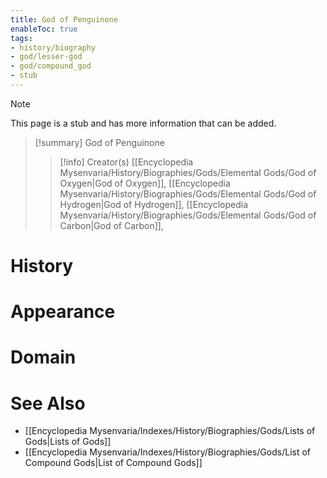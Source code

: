 ```yaml
---
title: God of Penguinone
enableToc: true
tags:
- history/biography
- god/lesser-god
- god/compound_god
- stub
---
```


> [!note]
> This page is a stub and has more information that can be added.

> [!summary] God of Penguinone
> > [!info] Creator(s)
> > [[Encyclopedia Mysenvaria/History/Biographies/Gods/Elemental Gods/God of Oxygen|God of Oxygen]], [[Encyclopedia Mysenvaria/History/Biographies/Gods/Elemental Gods/God of Hydrogen|God of Hydrogen]], [[Encyclopedia Mysenvaria/History/Biographies/Gods/Elemental Gods/God of Carbon|God of Carbon]], 

# History

# Appearance

# Domain

# See Also
- [[Encyclopedia Mysenvaria/Indexes/History/Biographies/Gods/Lists of Gods|Lists of Gods]]
- [[Encyclopedia Mysenvaria/Indexes/History/Biographies/Gods/List of Compound Gods|List of Compound Gods]]